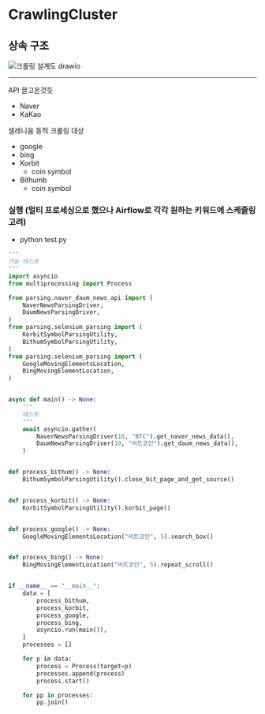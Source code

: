 # CrawlingCluster

## 상속 구조 
![크롤링 설계도 drawio](https://github.com/PropertyCoinDashboard/CrawlingCluster/assets/52487610/743813fc-f611-4455-96a0-e2dcb1bae860)

---

API 끌고온것듯
- Naver
- KaKao

셀레니움 동적 크롤링 대상 
- google
- bing
- Korbit
  - coin symbol 
- Bithumb
  - coin symbol
 

### 실행 (멀티 프로세싱으로 했으나 Airflow로 각각 원하는 키워드에 스케줄링 고려)
- python test.py
```python
"""
기능 테스트
"""
import asyncio
from multiprocessing import Process

from parsing.naver_daum_news_api import (
    NaverNewsParsingDriver,
    DaumNewsParsingDriver,
)
from parsing.selenium_parsing import (
    KorbitSymbolParsingUtility,
    BithumSymbolParsingUtility,
)
from parsing.selenium_parsing import (
    GoogleMovingElementsLocation,
    BingMovingElementLocation,
)


async def main() -> None:
    """
    테스트
    """
    await asyncio.gather(
        NaverNewsParsingDriver(10, "BTC").get_naver_news_data(),
        DaumNewsParsingDriver(10, "비트코인").get_daum_news_data(),
    )


def process_bithum() -> None:
    BithumSymbolParsingUtility().close_bit_page_and_get_source()


def process_korbit() -> None:
    KorbitSymbolParsingUtility().korbit_page()


def process_google() -> None:
    GoogleMovingElementsLocation("비트코인", 5).search_box()


def process_bing() -> None:
    BingMovingElementLocation("비트코인", 5).repeat_scroll()


if __name__ == "__main__":
    data = [
        process_bithum,
        process_korbit,
        process_google,
        process_bing,
        asyncio.run(main()),
    ]
    processes = []

    for p in data:
        process = Process(target=p)
        processes.append(process)
        process.start()

    for pp in processes:
        pp.join()
```
